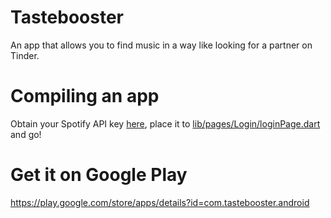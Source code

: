 # Tastebooster

An app that allows you to find music in a way like looking for a partner on Tinder.

# Compiling an app

Obtain your Spotify API key [here](https://developer.spotify.com), place it to [lib/pages/Login/loginPage.dart](lib/pages/Login/loginPage.dart) and go!


# Get it on Google Play

https://play.google.com/store/apps/details?id=com.tastebooster.android

